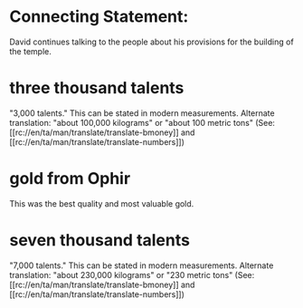 # Connecting Statement:

David continues talking to the people about his provisions for the building of the temple.

# three thousand talents

"3,000 talents." This can be stated in modern measurements. Alternate translation: "about 100,000 kilograms" or "about 100 metric tons" (See: [[rc://en/ta/man/translate/translate-bmoney]] and [[rc://en/ta/man/translate/translate-numbers]])

# gold from Ophir

This was the best quality and most valuable gold.

# seven thousand talents

"7,000 talents." This can be stated in modern measurements. Alternate translation: "about 230,000 kilograms" or "230 metric tons" (See: [[rc://en/ta/man/translate/translate-bmoney]] and [[rc://en/ta/man/translate/translate-numbers]])
